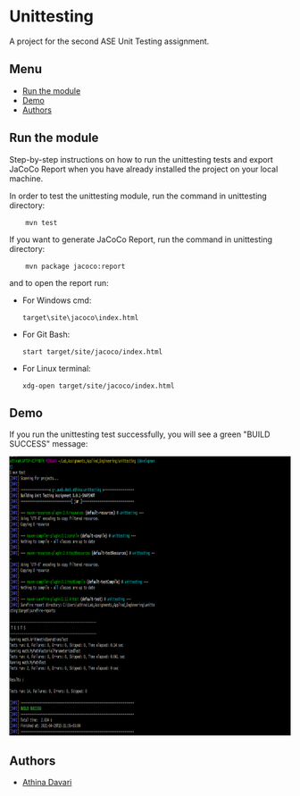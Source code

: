 # Unittesting
A project for the second ASE Unit Testing assignment.

## Menu
- [Run the module](#run-the-module)
- [Demo](#demo)
- [Authors](#authors)

## Run the module
Step-by-step instructions on how to run the unittesting tests and export JaCoCo Report when you have already installed the project on your local machine.

In order to test the unittesting module, run the command in unittesting directory:
    
        mvn test
    
If you want to generate JaCoCo Report, run the command in unittesting directory:
 
        mvn package jacoco:report
     
  and to open the report run:

- For Windows cmd:
      
      target\site\jacoco\index.html
           
- For Git Bash:
   
      start target/site/jacoco/index.html
      
- For Linux terminal:
   
      xdg-open target/site/jacoco/index.html
    
## Demo
If you run the unittesting test successfully, you will see a green "BUILD SUCCESS" message:

<img src="../media/unittesting.png" alt="Quarantine Activities" height="500"/>
    
## Authors
* [Athina Davari](https://github.com/AthinaDavari) 

